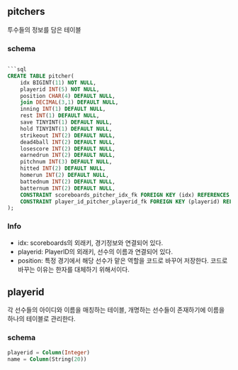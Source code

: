 ## pitchers

투수들의 정보를 담은 테이블

### schema

```sql

```sql
CREATE TABLE pitcher(
    idx BIGINT(11) NOT NULL,
    playerid INT(5) NOT NULL,
    position CHAR(4) DEFAULT NULL,
    join DECIMAL(3,1) DEFAULT NULL,
    inning INT(1) DEFAULT NULL,
    rest INT(1) DEFAULT NULL,
    save TINYINT(1) DEFAULT NULL,
    hold TINYINT(1) DEFAULT NULL,
    strikeout INT(2) DEFAULT NULL,
    dead4ball INT(2) DEFAULT NULL,
    losescore INT(2) DEFAULT NULL,
    earnedrun INT(2) DEFAULT NULL,
    pitchnum INT(3) DEFAULT NULL,
    hitted INT(2) DEFAULT NULL,
    homerun INT(2) DEFAULT NULL,
    battednum INT(2) DEFAULT NULL,
    batternum INT(2) DEFAULT NULL,
    CONSTRAINT scoreboards_pitcher_idx_fk FOREIGN KEY (idx) REFERENCES scoreboard (idx),
    CONSTRAINT player_id_pitcher_playerid_fk FOREIGN KEY (playerid) REFERENCES player_id (playerid)
);
```

### Info

- idx: scoreboards의 외래키, 경기정보와 연결되어 있다.
- playerid: PlayerID의 외래키, 선수의 이름과 연결되어 있다.
- position: 특정 경기에서 해당 선수가 맡은 역할을 코드로 바꾸어 저장한다. 코드로 바꾸는 이유는 한자를 대체하기 위해서이다. 


## playerid

각 선수들의 아이디와 이름을 매칭하는 테이블, 개명하는 선수들이 존재하기에 이름을 하나의 테이블로 관리한다.

### schema

```sql
playerid = Column(Integer)
name = Column(String(20))
```
